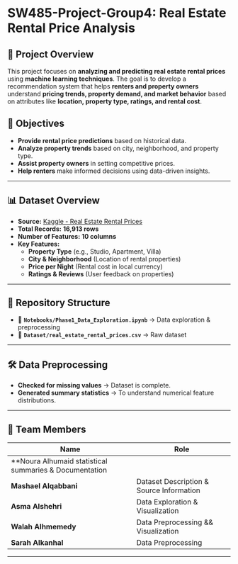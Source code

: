 # **SW485-Project-Group4: Real Estate Rental Price Analysis**

## **📌 Project Overview**
This project focuses on **analyzing and predicting real estate rental prices** using **machine learning techniques**. The goal is to develop a recommendation system that helps **renters and property owners** understand **pricing trends, property demand, and market behavior** based on attributes like **location, property type, ratings, and rental cost**.

## **🎯 Objectives**
- **Provide rental price predictions** based on historical data.
- **Analyze property trends** based on city, neighborhood, and property type.
- **Assist property owners** in setting competitive prices.
- **Help renters** make informed decisions using data-driven insights.

---

## **📊 Dataset Overview**
- **Source:** [Kaggle - Real Estate Rental Prices](https://www.kaggle.com/datasets/mouathalmansour/real-estate-rental-prices)
- **Total Records:** **16,913 rows**
- **Number of Features:** **10 columns**
- **Key Features:**
  - **Property Type** (e.g., Studio, Apartment, Villa)
  - **City & Neighborhood** (Location of rental properties)
  - **Price per Night** (Rental cost in local currency)
  - **Ratings & Reviews** (User feedback on properties)

---

## **📁 Repository Structure**
- 📂 **`Notebooks/Phase1_Data_Exploration.ipynb`** → Data exploration & preprocessing
- 📂 **`Dataset/real_estate_rental_prices.csv`** → Raw dataset

---

## **🛠️ Data Preprocessing**
- **Checked for missing values** → Dataset is complete.
- **Generated summary statistics** → To understand numerical feature distributions.


---

## **👥 Team Members**
| Name | Role |
|------|------|
| **Noura Alhumaid statistical summaries & Documentation |
| **Mashael Alqabbani** | Dataset Description & Source Information |
| **Asma Alshehri** | Data Exploration & Visualization |
| **Walah Alhmemedy** | Data Preprocessing && Visualization|
| **Sarah Alkanhal** | Data Preprocessing |

---
